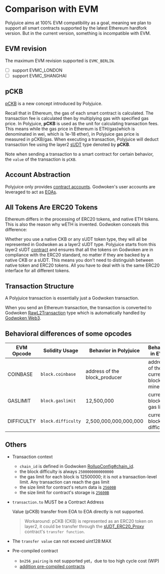# Comparison with EVM

Polyjuice aims at 100% EVM compatibility as a goal, meaning we plan to support all smart contracts supported by the latest Ethereum hardfork version. But in the current version, something is incompatible with EVM.

## EVM revision
The maximum EVM revision supported is `EVMC_BERLIN`.
- [ ] support EVMC_LONDON
- [ ] support EVMC_SHANGHAI

## pCKB

[pCKB](https://github.com/nervosnetwork/godwoken/blob/develop/docs/life_of_a_polyjuice_transaction.md#pckb) is a new concept introduced by Polyjuice.

Recall that in Ethereum, the gas of each smart contract is calculated. The transaction fee is calculated then by multiplying gas with specified gas price. In Polyjuice, **pCKB** is used as the unit for calculating transaction fees. This means while the gas price in Ethereum is ETH/gas(which is denominated in wei, which is 1e-18 ether), in Polyjuice gas price is measured in pCKB/gas. When executing a transaction, Polyjuice will deduct transaction fee using the layer2 [sUDT](https://github.com/nervosnetwork/rfcs/blob/master/rfcs/0025-simple-udt/0025-simple-udt.md) type denoted by **pCKB**.

Note when sending a transaction to a smart contract for certain behavior, the `value` of the transaction is `pCKB`.

## Account Abstraction

Polyjuice only provides [contract accounts](https://ethereum.org/en/glossary/#contract-account). Godwoken's user accounts are leveraged to act as [EOAs](https://ethereum.org/en/glossary/#eoa).

## All Tokens Are ERC20 Tokens

Ethereum differs in the processing of ERC20 tokens, and native ETH tokens. This is also the reason why wETH is invented. Godwoken conceals this difference:

Whether you use a native CKB or any sUDT token type, they will all be represented in Godwoken as a layer2 sUDT type. Polyjuice starts from this layer2 sUDT [contract](https://github.com/nervosnetwork/godwoken-polyjuice/blob/b9c3ad4/solidity/erc20/SudtERC20Proxy_UserDefinedDecimals.sol) and ensures that all the tokens on Godwoken are in compliance with the ERC20 standard, no matter if they are backed by a native CKB or a sUDT. This means you don't need to distinguish between native token and ERC20 tokens. All you have to deal with is the same ERC20 interface for all different tokens.

## Transaction Structure

A Polyjuice transaction is essentially just a Godwoken transaction.

When you send an Ethereum transaction, the transaction is converted to Godwoken [RawL2Transaction](https://github.com/nervosnetwork/godwoken/blob/v1.0.0-rc1/crates/types/schemas/godwoken.mol#L69-L74) type which is automatically handled by [Godwoken Web3](https://github.com/nervosnetwork/godwoken-web3/tree/v1.0.0-rc1).

## Behavioral differences of some opcodes

| EVM Opcode | Solidity Usage | Behavior in Polyjuice | Behavior in EVM |
| - | - | - | - |
| COINBASE | `block.coinbase` | address of the block_producer | address of the current block's miner |
| GASLIMIT | `block.gaslimit` | 12,500,000 | current block's gas limit |
| DIFFICULTY | `block.difficulty` | 2,500,000,000,000,000 | current block's difficulty |

## Others

* Transaction context
  * `chain_id` is defined in Godwoken [RollupConfig#chain_id](https://github.com/nervosnetwork/godwoken/blob/a099f2010b212355f5504a8d464b6b70d29640a5/crates/types/schemas/godwoken.mol#L64).
  * the block difficulty is always `2500000000000000`
  * the gas limit for each block is 12500000; it is not a transaction-level limit. Any transaction can reach the gas limit
  * the size limit for contract's return data is [`25600B`](https://github.com/nervosnetwork/godwoken-scripts/blob/31293d1/c/gw_def.h#L21-L22)
  * the size limit for contract's storage is [`25600B`](https://github.com/nervosnetwork/godwoken-scripts/blob/31293d1/c/gw_def.h#L21-L22)


* `transaction.to` MUST be a Contract Address

  Value (pCKB) transfer from EOA to EOA directly is not supported.
  > Workaround: pCKB (CKB) is represented as an ERC20 token on layer2, it could be transfer through the [sUDT_ERC20_Proxy](https://github.com/nervosnetwork/godwoken-polyjuice/blob/3f1ad5b/solidity/erc20/README.md) contract's `transfer function`.
* The `transfer value` can not exceed uint128:MAX

* Pre-compiled contract
  * `bn256_pairing` is not supported yet，due to too high cycle cost (WIP)
  * [addition pre-compiled contracts](Addition-Features.md)

